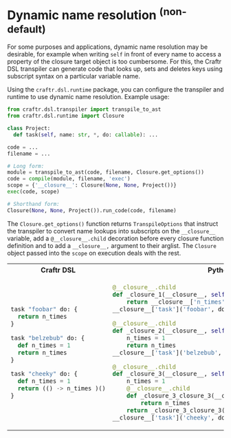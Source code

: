 # Dynamic name resolution <sup>(non-default)</sup>

For some purposes and applications, dynamic name resolution may be desirable, for
example when writing `self` in front of every name to access a property of the closure
target object is too cumbersome. For this, the Craftr DSL transpiler can generate code that
looks up, sets and deletes keys using subscript syntax on a particular variable name.

Using the `craftr.dsl.runtime` package, you can configure the transpiler and runtime
to use dynamic name resolution. Example usage:

```py
from craftr.dsl.transpiler import transpile_to_ast
from craftr.dsl.runtime import Closure

class Project:
  def task(self, name: str, *, do: callable): ...

code = ...
filename = ...

# Long form:
module = transpile_to_ast(code, filename, Closure.get_options())
code = compile(module, filename, 'exec')
scope = {'__closure__': Closure(None, None, Project())}
exec(code, scope)

# Shorthand form:
Closure(None, None, Project()).run_code(code, filename)
```

The `Closure.get_options()` function returns `TranspileOptions` that instruct the transpiler
to convert name lookups into subscripts on the `__closure__` variable, add a
`@__closure__.child` decoration before every closure function definition and to add a
`__closure__,` argument to their arglist. The `Closure` object passed into the `scope`
on execution deals with the rest.

<table>

<tr><th>Craftr DSL</th><th>Python</th></tr>

<tr><td>

```py
task "foobar" do: {
  return n_times
}

task "belzebub" do: {
  def n_times = 1
  return n_times
}

task "cheeky" do: {
  def n_times = 1
  return (() -> n_times )()
}
```
</td><td>

```py
@__closure__.child
def _closure_1(__closure__, self, *arguments, **kwarguments):
    return __closure__['n_times']
__closure__['task']('foobar', do=_closure_1)

@__closure__.child
def _closure_2(__closure__, self, *arguments, **kwarguments):
    n_times = 1
    return n_times
__closure__['task']('belzebub', do=_closure_2)

@__closure__.child
def _closure_3(__closure__, self, *arguments, **kwarguments):
    n_times = 1
    @__closure__.child
    def _closure_3_closure_3(__closure__):
        return n_times
    return _closure_3_closure_3()
__closure__['task']('cheeky', do=_closure_3)
```

</td></tr>

</table>
